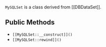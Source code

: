 `MySQLSet` is a class derived from [[DBDataSet]].

## Public Methods

* `[[MySQLSet::__construct]]()`
* `[[MySQLSet::rewind]]()`

